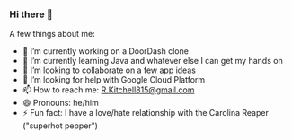 ### Hi there 👋

A few things about me:
- 🔭 I’m currently working on a DoorDash clone
- 🌱 I’m currently learning Java and whatever else I can get my hands on
- 👯 I’m looking to collaborate on a few app ideas
- 🤔 I’m looking for help with Google Cloud Platform
- 📫 How to reach me: R.Kitchell815@gmail.com
- 😄 Pronouns: he/him
- ⚡ Fun fact: I have a love/hate relationship with the Carolina Reaper ("superhot pepper")

